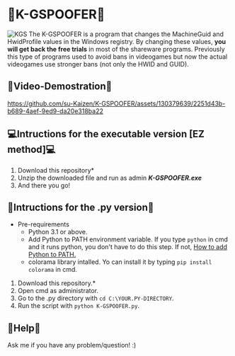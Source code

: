 # 🌌K-GSPOOFER🌌
![KGS](https://github.com/su-Kaizen/K-GSPOOFER/assets/130379639/212077ba-11ca-4f30-ae82-c0763533ca2b)
The K-GSPOOFER is a program that changes the MachineGuid and HwidProfile values in the Windows registry.
By changing these values, **you will get back the free trials** in most of the shareware programs. Previously this type of programs used to avoid bans in videogames but now the actual videogames use stronger bans (not only the HWID and GUID).

## 🎥Video-Demostration🎥

https://github.com/su-Kaizen/K-GSPOOFER/assets/130379639/2251d43b-b689-4aef-9ed9-da20e318ba22

## 💻Intructions for the executable version [EZ method]💻

1. Download this repository*
2. Unzip the downloaded file and run as admin ___K-GSPOOFER.exe___
3. And there you go!

## 🐍Intructions for the .py version🐍
- Pre-requirements
  - Python 3.1 or above. 
  - Add Python to PATH environment variable. If you type `python` in cmd and it runs python, you don't have to do this step. If not, [How to add Python to PATH.](https://www.machinelearningplus.com/python/add-python-to-path-how-to-add-python-to-the-path-environment-variable-in-windows/)
  - colorama library intalled. Yo can install it by typing `pip install colorama` in cmd.

1. Download this repository.*
2. Open cmd as administrator.
3. Go to the .py directory with `cd C:\YOUR.PY-DIRECTORY`.
4. Run the script with `python K-GSPOOFER.py`.

## 👥Help👥
Ask me if you have any problem/question! :)
